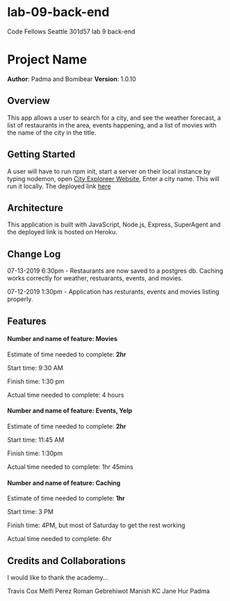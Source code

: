 # lab-09-back-end

Code Fellows Seattle 301d57 lab 9 back-end

# Project Name

**Author**: Padma and Bomibear
**Version**: 1.0.10

## Overview

This app allows a user to search for a city, and see the weather forecast, a list of restaurants in the area, events happening, and a list of movies with the name of the city in the title.

## Getting Started

A user will have to run npm init, start a server on their local instance by typing nodemon, open [City Exploreer Website](https://codefellows.github.io/code-301-guide/curriculum/city-explorer-app/front-end/), Enter a city name. This will run it locally.  The deployed link [here](https://citylookup4.herokuapp.com)

## Architecture

This application is built with JavaScript, Node.js, Express, SuperAgent and the deployed link is hosted on Heroku.

## Change Log
07-13-2019 6:30pm - Restaurants are now saved to a postgres db.  Caching works correctly for weather, restuarants, events, and movies.

07-12-2019 1:30pm - Application has resturants, events and movies listing properly.

## Features

#### Number and name of feature: Movies

Estimate of time needed to complete: __2hr__

Start time: 9:30 AM

Finish time: 1:30 pm

Actual time needed to complete: 4 hours

#### Number and name of feature: Events, Yelp

Estimate of time needed to complete: __2hr__

Start time: 11:45 AM

Finish time: 1:30pm

Actual time needed to complete: 1hr 45mins

#### Number and name of feature: Caching

Estimate of time needed to complete: __1hr__

Start time: 3 PM

Finish time: 4PM, but most of Saturday to get the rest working

Actual time needed to complete: 6hr

## Credits and Collaborations

<!-- Give credit (and a link) to other people or resources that helped you build this application. -->
I would like to thank the academy...

Travis Cox
Melfi Perez
Roman Gebrehiwot
Manish KC
Jane Hur
Padma


